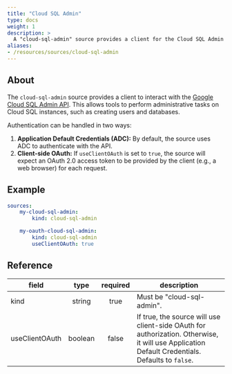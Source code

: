 ```yaml
---
title: "Cloud SQL Admin"
type: docs
weight: 1
description: >
  A "cloud-sql-admin" source provides a client for the Cloud SQL Admin API.
aliases:
- /resources/sources/cloud-sql-admin
---
```


## About

The `cloud-sql-admin` source provides a client to interact with the [Google
Cloud SQL Admin API](https://cloud.google.com/sql/docs/mysql/admin-api/v1). This
allows tools to perform administrative tasks on Cloud SQL instances, such as
creating users and databases.

Authentication can be handled in two ways:
1.  **Application Default Credentials (ADC):** By default, the source uses ADC
    to authenticate with the API.
2.  **Client-side OAuth:** If `useClientOAuth` is set to `true`, the source will
    expect an OAuth 2.0 access token to be provided by the client (e.g., a web
    browser) for each request.

## Example

```yaml
sources:
    my-cloud-sql-admin:
        kind: cloud-sql-admin

    my-oauth-cloud-sql-admin:
        kind: cloud-sql-admin
        useClientOAuth: true
```

## Reference

| **field**      | **type** | **required** | **description**                                                                                                                                |
|----------------|:--------:|:------------:|------------------------------------------------------------------------------------------------------------------------------------------------|
| kind           |  string  |     true     | Must be "cloud-sql-admin".                                                                                                                     |
| useClientOAuth | boolean  |    false     | If true, the source will use client-side OAuth for authorization. Otherwise, it will use Application Default Credentials. Defaults to `false`. |
